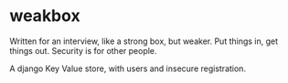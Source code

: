 weakbox
=======


Written for an interview, like a strong box, but weaker. Put things in, get things out. Security is for other people.

A django Key Value store, with users and insecure registration.